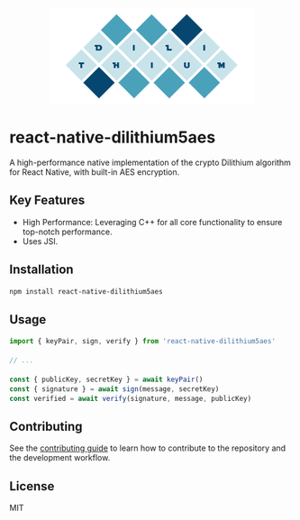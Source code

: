 <p align="center" width="100%">
  <img src="./dilithium.png">
</p>

# react-native-dilithium5aes

A high-performance native implementation of the crypto Dilithium algorithm for React Native, with built-in AES encryption.

## Key Features

- High Performance: Leveraging C++ for all core functionality to ensure top-notch performance.
- Uses JSI.

## Installation

```sh
npm install react-native-dilithium5aes
```

## Usage

```js
import { keyPair, sign, verify } from 'react-native-dilithium5aes'

// ...

const { publicKey, secretKey } = await keyPair()
const { signature } = await sign(message, secretKey)
const verified = await verify(signature, message, publicKey)
```

## Contributing

See the [contributing guide](CONTRIBUTING.md) to learn how to contribute to the repository and the development workflow.

## License

MIT
